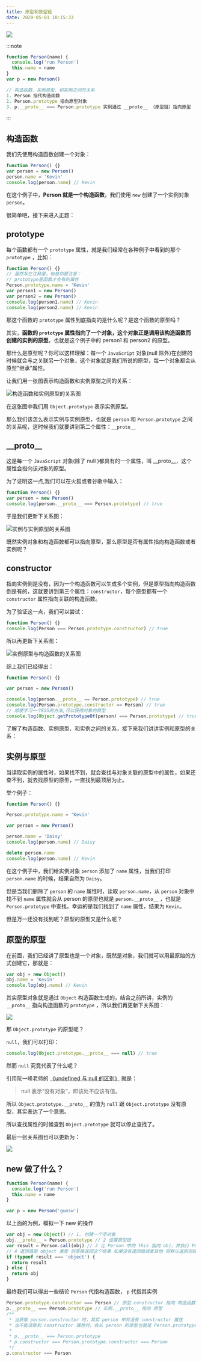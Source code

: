 ```yaml
---
title: 原型和原型链
date: 2020-05-01 10:15:33
---
```


![](https://gitee.com/alvin0216/cdn/raw/master/img/javascript/prototype/5.png)

:::note

```js
function Person(name) {
  console.log('run Person')
  this.name = name
}
var p = new Person()

// 构造函数、实例原型、和实例之间的关系
1. Person 指代构造函数
2. Person.prototype 指向原型对象
3. p.__proto__ === Person.prototype 实例通过 __proto__ （原型链）指向原型
```

:::

## 构造函数

我们先使用构造函数创建一个对象：

```js
function Person() {}
var person = new Person()
person.name = 'Kevin'
console.log(person.name) // Kevin
```

在这个例子中，**Person 就是一个构造函数**，我们使用 `new` 创建了一个实例对象 `person`。

很简单吧，接下来进入正题：

## prototype

每个函数都有一个 `prototype` 属性，就是我们经常在各种例子中看到的那个 `prototype` ，比如：

```js
function Person() {}
// 虽然写在注释里，但是你要注意：
// prototype是函数才会有的属性
Person.prototype.name = 'Kevin'
var person1 = new Person()
var person2 = new Person()
console.log(person1.name) // Kevin
console.log(person2.name) // Kevin
```

那这个函数的 `prototype` 属性到底指向的是什么呢？是这个函数的原型吗？

其实，**函数的 `prototype` 属性指向了一个对象，这个对象正是调用该构造函数而创建的实例的原型**，也就是这个例子中的 person1 和 person2 的原型。

那什么是原型呢？你可以这样理解：每一个 `JavaScript` 对象(null 除外)在创建的时候就会与之关联另一个对象，这个对象就是我们所说的原型，每一个对象都会从原型"继承"属性。

让我们用一张图表示构造函数和实例原型之间的关系：

![构造函数和实例原型的关系图](https://gitee.com/alvin0216/cdn/raw/master/img/javascript/prototype/1.png)

在这张图中我们用 `Object.prototype` 表示实例原型。

那么我们该怎么表示实例与实例原型，也就是 `person` 和 `Person.prototype` 之间的关系呢，这时候我们就要讲到第二个属性：`__proto__`

## \_\_proto\_\_

这是每一个 `JavaScript` 对象(除了 null )都具有的一个属性，叫 \_\_proto\_\_，这个属性会指向该对象的原型。

为了证明这一点,我们可以在火狐或者谷歌中输入：

```js
function Person() {}
var person = new Person()
console.log(person.__proto__ === Person.prototype) // true
```

于是我们更新下关系图：

![实例与实例原型的关系图](https://gitee.com/alvin0216/cdn/raw/master/img/javascript/prototype/2.png)

既然实例对象和构造函数都可以指向原型，那么原型是否有属性指向构造函数或者实例呢？

## constructor

指向实例倒是没有，因为一个构造函数可以生成多个实例，但是原型指向构造函数倒是有的，这就要讲到第三个属性：`constructor`，每个原型都有一个 `constructor` 属性指向关联的构造函数。

为了验证这一点，我们可以尝试：

```js
function Person() {}
console.log(Person === Person.prototype.constructor) // true
```

所以再更新下关系图：

![实例原型与构造函数的关系图](https://gitee.com/alvin0216/cdn/raw/master/img/javascript/prototype/3.png)

综上我们已经得出：

```js
function Person() {}

var person = new Person()

console.log(person.__proto__ == Person.prototype) // true
console.log(Person.prototype.constructor == Person) // true
// 顺便学习一个ES5的方法,可以获得对象的原型
console.log(Object.getPrototypeOf(person) === Person.prototype) // true
```

了解了构造函数、实例原型、和实例之间的关系，接下来我们讲讲实例和原型的关系：

## 实例与原型

当读取实例的属性时，如果找不到，就会查找与对象关联的原型中的属性，如果还查不到，就去找原型的原型，一直找到最顶层为止。

举个例子：

```js
function Person() {}

Person.prototype.name = 'Kevin'

var person = new Person()

person.name = 'Daisy'
console.log(person.name) // Daisy

delete person.name
console.log(person.name) // Kevin
```

在这个例子中，我们给实例对象 `person` 添加了 `name` 属性，当我们打印 `person.name` 的时候，结果自然为 `Daisy`。

但是当我们删除了 `person` 的 `name` 属性时，读取 `person.name`，从 `person` 对象中找不到 `name` 属性就会从 person 的原型也就是 `person.__proto__` ，也就是 `Person.prototype` 中查找，幸运的是我们找到了 `name` 属性，结果为 `Kevin`。

但是万一还没有找到呢？原型的原型又是什么呢？

## 原型的原型

在前面，我们已经讲了原型也是一个对象，既然是对象，我们就可以用最原始的方式创建它，那就是：

```js
var obj = new Object()
obj.name = 'Kevin'
console.log(obj.name) // Kevin
```

其实原型对象就是通过 `Object` 构造函数生成的，结合之前所讲，实例的 `__proto__` 指向构造函数的 `prototype` ，所以我们再更新下关系图：

![](https://gitee.com/alvin0216/cdn/raw/master/img/javascript/prototype/4.png)

那 `Object.prototype` 的原型呢？

`null`，我们可以打印：

```js
console.log(Object.prototype.__proto__ === null) // true
```

然而 `null` 究竟代表了什么呢？

引用阮一峰老师的 [《undefined 与 null 的区别》](http://www.ruanyifeng.com/blog/2014/03/undefined-vs-null.html) 就是：

> null 表示“没有对象”，即该处不应该有值。

所以 `Object.prototype.__proto__` 的值为 `null` 跟 `Object.prototype` 没有原型，其实表达了一个意思。

所以查找属性的时候查到 `Object.prototype` 就可以停止查找了。

最后一张关系图也可以更新为：

![](https://gitee.com/alvin0216/cdn/raw/master/img/javascript/prototype/5.png)

## new 做了什么？

```js
function Person(name) {
  console.log('run Person')
  this.name = name
}

var p = new Person('guosw')
```

以上面的为例，模拟一下 new 的操作

```js
var obj = new Object() // 1. 创建一个空对象
obj.__proto__ = Person.prototype // 2 设置原型链
var result = Person.call(obj) // 3 让 Person 中的 this 指向 obj，并执行 Person 的函数体
// 4 返回值是 object 类型 则直接返回这个结果 如果没有返回值或者其他 则默认返回创建的对象
if (typeof result === 'object') {
  return result
} else {
  return obj
}
```

最终我们可以得出一些结论 `Person` 代指构造函数， `p` 代指其实例

```js
Person.prototype.constructor === Person // 原型.constructor 指向 构造函数
p.__proto__ === Person.prototype // 实例.__proto__ 指向 原型
/**
 * 当获取 person.constructor 时，其实 person 中并没有 constructor 属性
 * 当不能读取到 constructor 属性时，会从 person 的原型也就是 Person.prototype 中读取
 *
 * p.__proto__ === Person.prototype
 * p.constructor === Person.prototype.constructor === Person
 */
p.constructor === Person
```
